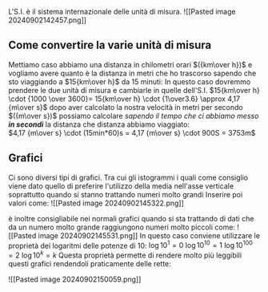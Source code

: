 L'S.I. è il sistema internazionale delle unità di misura.
![[Pasted image 20240902142457.png]]
## Come convertire la varie unità di misura
Mettiamo caso abbiamo una distanza in chilometri orari $({km\over h})$ e vogliamo avere quanto è la distanza in metri che ho trascorso sapendo che sto viaggiando a $15{km\over h}$ da 15 minuti:
In questo caso dovremmo prendere le due unità di misura e cambiarle in quelle dell'S.I.
$15{km\over h} \cdot {1000 \over 3600}= 15{km\over h} \cdot {1\over3.6} \approx 4,17 {m\over s}$
dopo aver calcolato la nostra velocità in metri per secondo $({m\over s})$  possiamo calcolare *sapendo il tempo che ci abbiamo messo **in secondi*** la distanza che distanza abbiamo viaggiato:   
$4,17 {m\over s} \cdot (15min*60)s = 4,17 {m\over s} \cdot 900S = 3753m$

## Grafici
Ci sono diversi tipi di grafici.
Tra cui gli istogrammi i quali come consiglio viene dato quello di preferire l'utilizzo della media nell'asse verticale soprattutto quando si stanno trattando numeri molto grandi
Inserire poi valori come:
![[Pasted image 20240902145322.png]]

è inoltre consigliabile nei normali grafici quando si sta trattando di dati che da un numero molto grande raggiungono numeri molto piccoli come: 
![[Pasted image 20240902145531.png]]
In questo caso conviene utilizzare le proprietà dei logaritmi delle potenze di 10:
$\log{10^1} = 0$
$\log{10^{10}} = 1$
$\log{10^{100}} = 2$
$\log{10^{k}} = k$
Questa proprietà permette di rendere molto più leggibili questi grafici rendendoli praticamente delle rette:

![[Pasted image 20240902150059.png]]
